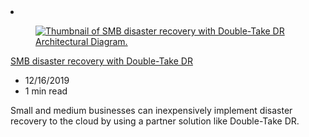<!-- This file is automatically generated by build/architectures/build_index.py. Any updates will be lost. -->

<!-- markdownlint-disable MD033 -->

<li class="grid-item item-column" data-categories="Management and Governance ">
<article class="card">
    <div class="card-header has-margin-bottom-none" aria-hidden="true">
        <figure class="image diagram has-height-175 has-overflow-hidden level">
            <a href="/azure/architecture/solution-ideas/articles/disaster-recovery-smb-double-take-dr"><img src="/azure/architecture/browse/thumbs/disaster-recovery-smb-double-take-dr.png" class="diagram" alt="Thumbnail of SMB disaster recovery with Double-Take DR Architectural Diagram." data-linktype="relative-path"></a>
        </figure>
    </div>
    <div class="card-content">
        <a class="card-content-title has-margin-top-none" href="/azure/architecture/solution-ideas/articles/disaster-recovery-smb-double-take-dr">
            <p>SMB disaster recovery with Double-Take DR</p>
        </a>
        <ul class="card-content-metadata">
            <li>12/16/2019</li>
            <li>1 min read</li>
        </ul>
        <p class="card-content-description">Small and medium businesses can inexpensively implement disaster recovery to the cloud by using a partner solution like Double-Take DR.</p>
        <div class="bottom-to-top-fade is-hidden-mobile"></div>
    </div>
</article>
</li>
